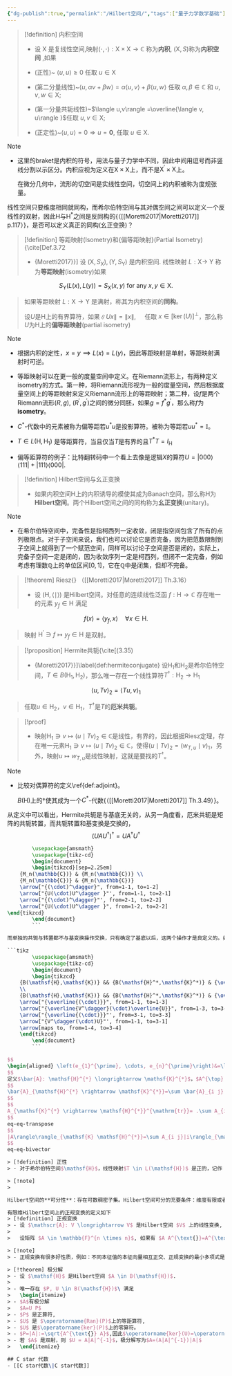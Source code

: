 ```yaml
---
{"dg-publish":true,"permalink":"/Hilbert空间/","tags":["量子力学数学基础"]}
---
```



> [!definition] 内积空间
> - 设 $\mathsf{X}$ 是复线性空间,映射$\langle\cdot , \cdot \rangle: \mathsf{X} \times \mathsf{X} \rightarrow \mathbb{C}$ 称为**内积**,   $(\mathsf{X}, S)$称为**内积空间** ,如果
>
> - (正性)~ $\langle u, u\rangle  \geq 0$ 任取 $u  \in \mathsf{X}$
> - (第二分量线性)~$\langle u, \alpha v+\beta w\rangle =\alpha \langle u, v\rangle +\beta \langle u, w\rangle$ 任取 $\alpha, \beta \in \mathbb{C}$ 和 $u ,v ,w  \in \mathsf{X}$;
> - (第一分量共轭线性)~$\langle u,v\rangle =\overline{\langle v, u\rangle }$任取 $u , v \in \mathsf{X}$;
> - (正定性)~$\langle u , u \rangle =0 \Rightarrow u =\mathbf{0}$, 任取 $u  \in \mathsf{X}$.

> [!note]
> - 这里的braket是内积的符号，用法与量子力学中不同，因此中间用逗号而非竖线分割以示区分。内积应视为定义在$\mathsf{X}\times \mathsf{X}$上，而不是$\mathsf{X^\prime }\times \mathsf{X}$上。
>
>   在微分几何中，流形的切空间是实线性空间，切空间上的内积被称为度规张量。

线性空间只要维度相同就同构，而希尔伯特空间与其对偶空间之间可以定义一个反线性的双射，因此$\mathsf{H}$与$\mathsf{H}^*$之间是反同构的{（[[Moretti2017\|Moretti2017]] p.117）}，是否可以定义真正的同构(幺正变换)？

> [!definition] 等距映射(Isometry)和{偏等距映射}(Partial Isometry){\cite[Def.3.72
> - {Moretti2017}}]
>   设 $\left(\mathsf{X}, S_{\mathsf{X}}\right),\left(\mathsf{Y}, S_{\mathsf{Y}}\right)$ 是内积空间. 线性映射 $L: \mathsf{X} \rightarrow$ $\mathsf{Y}$ 称为**等距映射**(isometry)如果
>
$$
S_{\mathsf{Y}}(L(x), L(y))=S_{\mathsf{X}}(x, y) \text { for any } x, y \in \mathsf{X} .
$$
>   如果等距映射 $L: \mathsf{X} \rightarrow \mathsf{Y}$ 是满射，称其为内积空间的**同构**。
>
>   设$U$是$\mathsf{H}$上的有界算符，如果$\|U x\|=\|x\|, \quad$ 任取 $x \in[\operatorname{ker}(U)]^{\perp}$，那么称$U$为$\mathsf{H}$上的**偏等距映射**(partial isometry)

> [!note]
> - 根据内积的定性，$x=y\implies L(x)=L(y)$，因此等距映射是单射，等距映射满射时可逆。
>
>
>
>  - 等距映射可以在更一般的度量空间中定义。在Riemann流形上，有两种定义isometry的方式。第一种，将Riemann流形视为一般的度量空间，然后根据度量空间上的等距映射来定义Riemann流形上的等距映射；第二种，设$f$是两个Riemann流形$(R,g),~(R^\prime,g^\prime)$之间的微分同胚，如果$g=f^{*} g^{\prime}$，那么称$f$为**isometry**。
>
>  - $C^*$-代数中的元素被称为偏等距若$u^{*} u$是投影算符。被称为等距若$uu^*=\mathbb{I}$。
>  - $T \in L\left(\mathsf{H}, \mathsf{H}_{1}\right)$ 是等距算符，当且仅当$T$是有界的且$T^{*} T=I_{\mathsf{H}}$
>
> -  偏等距算符的例子：比特翻转码中一个看上去像是逻辑$X$的算符$U=|000\rangle\langle 111|+|111\rangle\langle 000|.$

> [!definition] Hilbert空间与幺正变换
> - 如果内积空间$\mathsf{H}$上的内积诱导的模使其成为Banach空间，那么称$\mathsf{H}$为**Hilbert空间**。两个Hilbert空间之间的同构称为**幺正变换**(unitary)。

> [!note]
> - 在希尔伯特空间中，完备性是指柯西列一定收敛，闭是指空间包含了所有的点列极限点。对于子空间来说，我们也可以讨论它是否完备，因为把范数限制到子空间上就得到了一个赋范空间，同样可以讨论子空间是否是闭的，实际上，完备子空间一定是闭的，因为收敛序列一定是柯西列，但闭不一定完备，例如考虑有理数$\mathbb{Q}$上的单位区间$[0,1]$，它在$\mathbb{Q}$中是闭集，但却不完备。

 
> [!theorem] Riesz{} （[[Moretti2017\|Moretti2017]] Th.3.16）
> - 设 $(\mathsf{H} ,\langle \mid\rangle )$ 是Hilbert空间。对任意的连续线性泛函 $f: \mathsf{H} \rightarrow \mathbb{C}$ 存在唯一的元素 $y_{f} \in \mathsf{H}$ 满足
>
$$
f(x)=\left\langle y_{f}, x\right\rangle  \quad \forall x \in \mathsf{H} .
$$
>   映射 $\mathsf{H}^{\prime} \ni f \mapsto y_{f} \in \mathsf{H}$ 是双射。

> [!proposition] Hermite共轭{\cite[(3.35)
> - {Moretti2017}}]\label{def:hermiteconjugate}
>   设$\mathsf{H}_1$和$\mathsf{H}_2$是希尔伯特空间，$T\in B(\mathsf{H}_1,\mathsf{H}_2)$，那么唯一存在一个线性算符$T^\dagger :\mathsf{H}_2\rightarrow \mathsf{H}_1$
>
$$
\langle u ,T v\rangle_{2}=\left\langle T^{\text{}} u ,v\right\rangle _{1}
$$
>   任取$u\in \mathsf{H}_2$，$v\in \mathsf{H}_1$，$T^\dagger$是$T$的**厄米共轭**。

> [!proof]
> - 映射$\mathsf{H}_1 \ni v \mapsto(u \mid T v)_2 \in \mathbb{C}$是线性，有界的，因此根据Riesz定理，存在唯一元素$\mathsf{H}_1 \ni v \mapsto(u \mid T v)_2 \in \mathbb{C}$，使得$(u \mid T v)_2=\left(w_{T, u} \mid v\right)_1$，另外，映射$u \mapsto w_{T, u}$是线性映射，这就是要找的$T^\dagger$。

> [!note]
> - 比较对偶算符的定义\ref{def:adjoint}。
>
>   $B(\mathsf{H})$上的$\dagger$使其成为一个$C^*$-代数{（[[Moretti2017\|Moretti2017]] Th.3.49）}。

从定义中可以看出，Hermite共轭是与基底无关的，从另一角度看，厄米共轭是矩阵的共轭转置，而共轭转置和基变换是交换的，
$$
(UAU^\dagger)^\dagger=UA^\dagger U^\dagger
$$
```tikz
        \usepackage{amsmath}
        \usepackage{tikz-cd}
        \begin{document}
        \begin{tikzcd}[sep=2.25em]
	{M_n(\mathbb{C})} & {M_n(\mathbb{C})} \\
	{M_n(\mathbb{C})} & {M_n(\mathbb{C})}
	\arrow["{(\cdot)^\dagger}", from=1-1, to=1-2]
	\arrow["{U(\cdot)U^\dagger }"', from=1-1, to=2-1]
	\arrow["{(\cdot)^\dagger}"', from=2-1, to=2-2]
	\arrow["{U(\cdot)U^\dagger }", from=1-2, to=2-2]
\end{tikzcd}
        \end{document}
        ```

而单独的共轭与转置都不与基变换操作交换，只有确定了基底以后，这两个操作才是良定义的。如果要获得与基底无关的共轭以及转置的定义[[tyson2010TwosidedBoundsMinimumerror\|tyson2010TwosidedBoundsMinimumerror]]，需要有交换图

```tikz
        \usepackage{amsmath}
        \usepackage{tikz-cd}
        \begin{document}
        \begin{tikzcd}
	{B(\mathsf{H},\mathsf{K})} && {B(\mathsf{H}^*,\mathsf{K}^*)} & {\overline{A}} \\
	\\
	{B(\mathsf{H},\mathsf{K})} && {B(\mathsf{H}^*,\mathsf{K}^*)} & {\overline{V^\dagger A U} }
	\arrow["{\overline{(\cdot)}}", from=1-1, to=1-3]
	\arrow["{\overline{V^\dagger}(\cdot)\overline{U}}", from=1-3, to=3-3]
	\arrow["{\overline{(\cdot)}}"', from=3-1, to=3-3]
	\arrow["{V^\dagger(\cdot)U}"', from=1-1, to=3-1]
	\arrow[maps to, from=1-4, to=3-4]
	\end{tikzcd}
        \end{document}
        ```

$$
\begin{aligned} \left(e_{1}^{\prime}, \cdots, e_{n}^{\prime}\right)&=\left(e_{1}, \cdots, e_{n}\right) U \\ \left(e_{1}^{*^{\prime}}, \cdots, e_{n}^{*^{\prime}}\right)&=\left(e_{1}^{*}, \cdots, e_{n}^{*}\right) \bar{U} \\ A\left(e_{1}, \cdots, e_{n}\right)&=\left(f_{1}, \ldots, f_{m}\right) A \\ A\left(e_{1}^{\prime}, \cdots, e_{n}^{\prime}\right)&=\left(f_{1}^{\prime}, \ldots, f_{m}^{\prime}\right) V^{\dagger } A U\end{aligned}
$$
定义$\bar{A}: \mathsf{H}^{*} \longrightarrow \mathsf{K}^{*}$，$A^{\top}: \mathsf{K}^{*} \longrightarrow \mathsf{H}^{*}$,$|A\rangle\rangle_{\mathsf{KH}^{*}} \in \mathsf{K} \otimes \mathsf{H}^{*}$满足
$$
\bar{A}_{\mathsf{H}^{*} \rightarrow \mathsf{K}^{*}}=\sum \bar{A}_{i j}|\bar{i}\rangle_{\mathsf{K}^{*}}\left\langle\left.\bar{j}\right|_{\mathsf{H}^{*}}\right.
$$
$$
A_{\mathsf{K}^{*} \rightarrow \mathsf{H}^{*}}^{\mathrm{tr}}= .\sum A_{i j}|\bar{j}\rangle_{\mathsf{H}^{*}} \overline{\langle i}|_{\mathsf{K}^{*}}
$$
eq-eq-transpose
$$
|A\rangle\rangle_{\mathsf{K} \mathsf{H}^{*}}=\sum A_{i j}|i\rangle_{\mathsf{K}}|\bar{j}\rangle_{\mathsf{H}^{*}}
$$
eq-eq-bivector

> [!definition] 正性
> - 对于希尔伯特空间$\mathsf{H}$，线性映射$T \in L(\mathsf{H})$ 是正的，记作 $T \geq 0$, 如果 $(u \mid T u) \geq 0$ 任取 $u \in \mathsf{H}$

> [!note]
> 

Hilbert空间的**可分性**：存在可数稠密子集。Hilbert空间可分的充要条件：维度有限或者存在可数Hilbert基\footnote{位置本征态是过完备的？}。可分希尔伯特空间同构于$\ell^2(\mathbb{N})$或者$\mathbb{C}^n${（[[Moretti2017\|Moretti2017]] Th.3.30）}。

有限维Hilbert空间上的正规变换的定义如下
> [!definition] 正规变换
> - 设 $\mathscr{A}: V \longrightarrow V$ 是Hilbert空间 $V$ 上的线性变换, 如果 $\mathscr{A}$ 有伴随变换, 且 $\mathscr{A}{\mathscr{A}^{\text{}}}=$ $\mathscr{A}^{\text{}} \mathscr{A}$, 则称 $\mathscr{A}$ 是**正规变换**;
>
>   设矩阵 $A \in \mathbb{F}^{n \times n}$, 如果有 $A A^{\text{}}=A^{\text{}} A$, 则称矩阵 $A$ 是**正规方阵** .

> [!note]
> - 正规变换有很多好性质，例如：不同本征值的本征向量相互正交、正规变换的最小多项式是两两互不相同的首一不可约多项式，因此正规方阵幺正相似于对角阵{（[[李忠华线代\|李忠华线代]] Th.9.30）}。

> [!theorem] 极分解
> - 设 $\mathsf{H}$ 是Hilbert空间 $A \in B(\mathsf{H})$.
>
> - 唯一存在 $P, U \in B(\mathsf{H})$\ 满足
>   \begin{itemize}
> - $A$有极分解
>   $A=U P$
> - $P$ 是正算符,
> - $U$ 是 $\operatorname{Ran}(P)$上的等距算符,
> - $U$ 是$\operatorname{ker}(P)$上的零算符。
> - $P=|A|:=\sqrt{A^{\text{}} A}$,因此$\operatorname{ker}(U)=\operatorname{ker}(A)=\operatorname{Ker}(P)=[\operatorname{Ran}(P)]^{\perp}$.
> - 若 $A$ 是双射，则 $U = A|A|^{-1}$，极分解写为$A=(A|A|^{-1})|A|$
>   \end{itemize}

## C star 代数
- [[C star代数\|C star代数]] 